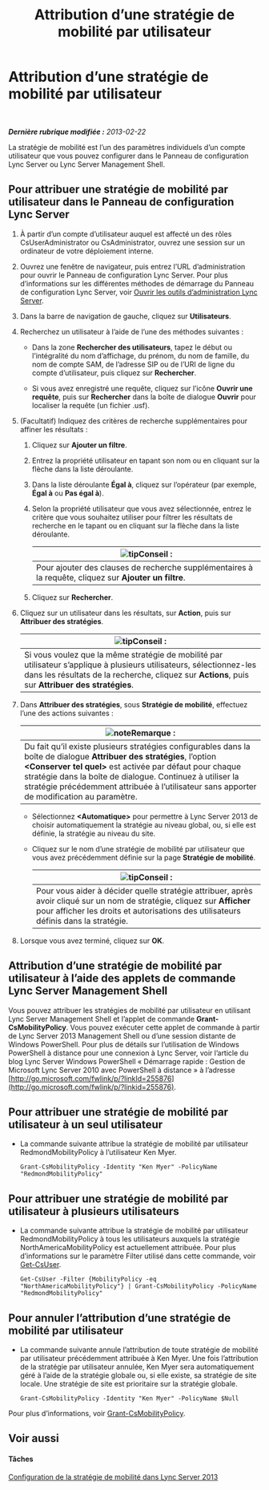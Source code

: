 ﻿---
title: Attribution d’une stratégie de mobilité par utilisateur
TOCTitle: Attribution d’une stratégie de mobilité par utilisateur
ms:assetid: d8bf997f-4bc7-48d3-973b-323505f55e9d
ms:mtpsurl: https://technet.microsoft.com/fr-fr/library/JJ721902(v=OCS.15)
ms:contentKeyID: 49891566
ms.date: 05/20/2016
mtps_version: v=OCS.15
ms.translationtype: HT
---

# Attribution d’une stratégie de mobilité par utilisateur

 

_**Dernière rubrique modifiée :** 2013-02-22_

La stratégie de mobilité est l’un des paramètres individuels d’un compte utilisateur que vous pouvez configurer dans le Panneau de configuration Lync Server ou Lync Server Management Shell.

## Pour attribuer une stratégie de mobilité par utilisateur dans le Panneau de configuration Lync Server

1.  À partir d’un compte d’utilisateur auquel est affecté un des rôles CsUserAdministrator ou CsAdministrator, ouvrez une session sur un ordinateur de votre déploiement interne.

2.  Ouvrez une fenêtre de navigateur, puis entrez l’URL d’administration pour ouvrir le Panneau de configuration Lync Server. Pour plus d’informations sur les différentes méthodes de démarrage du Panneau de configuration Lync Server, voir [Ouvrir les outils d’administration Lync Server](lync-server-2013-open-lync-server-administrative-tools.md).

3.  Dans la barre de navigation de gauche, cliquez sur **Utilisateurs**.

4.  Recherchez un utilisateur à l’aide de l’une des méthodes suivantes :
    
      - Dans la zone **Rechercher des utilisateurs**, tapez le début ou l’intégralité du nom d’affichage, du prénom, du nom de famille, du nom de compte SAM, de l’adresse SIP ou de l’URI de ligne du compte d’utilisateur, puis cliquez sur **Rechercher**.
    
      - Si vous avez enregistré une requête, cliquez sur l’icône **Ouvrir une requête**, puis sur **Rechercher** dans la boîte de dialogue **Ouvrir** pour localiser la requête (un fichier .usf).

5.  (Facultatif) Indiquez des critères de recherche supplémentaires pour affiner les résultats :
    
    1.  Cliquez sur **Ajouter un filtre**.
    
    2.  Entrez la propriété utilisateur en tapant son nom ou en cliquant sur la flèche dans la liste déroulante.
    
    3.  Dans la liste déroulante **Égal à**, cliquez sur l’opérateur (par exemple, **Égal à** ou **Pas égal à**).
    
    4.  Selon la propriété utilisateur que vous avez sélectionnée, entrez le critère que vous souhaitez utiliser pour filtrer les résultats de recherche en le tapant ou en cliquant sur la flèche dans la liste déroulante.
        
        <table>
        <thead>
        <tr class="header">
        <th><img src="images/JJ205025.tip(OCS.15).gif" title="tip" alt="tip" />Conseil :</th>
        </tr>
        </thead>
        <tbody>
        <tr class="odd">
        <td>Pour ajouter des clauses de recherche supplémentaires à la requête, cliquez sur <strong>Ajouter un filtre</strong>.</td>
        </tr>
        </tbody>
        </table>
    
    5.  Cliquez sur **Rechercher**.

6.  Cliquez sur un utilisateur dans les résultats, sur **Action**, puis sur **Attribuer des stratégies**.
    
    <table>
    <thead>
    <tr class="header">
    <th><img src="images/JJ205025.tip(OCS.15).gif" title="tip" alt="tip" />Conseil :</th>
    </tr>
    </thead>
    <tbody>
    <tr class="odd">
    <td>Si vous voulez que la même stratégie de mobilité par utilisateur s’applique à plusieurs utilisateurs, sélectionnez-les dans les résultats de la recherche, cliquez sur <strong>Actions</strong>, puis sur <strong>Attribuer des stratégies</strong>.</td>
    </tr>
    </tbody>
    </table>


7.  Dans **Attribuer des stratégies**, sous **Stratégie de mobilité**, effectuez l’une des actions suivantes :
    
    <table>
    <thead>
    <tr class="header">
    <th><img src="images/Gg398920.note(OCS.15).gif" title="note" alt="note" />Remarque :</th>
    </tr>
    </thead>
    <tbody>
    <tr class="odd">
    <td>Du fait qu’il existe plusieurs stratégies configurables dans la boîte de dialogue <strong>Attribuer des stratégies</strong>, l’option <strong>&lt;Conserver tel quel&gt;</strong> est activée par défaut pour chaque stratégie dans la boîte de dialogue. Continuez à utiliser la stratégie précédemment attribuée à l’utilisateur sans apporter de modification au paramètre.</td>
    </tr>
    </tbody>
    </table>
    
      - Sélectionnez **\<Automatique\>** pour permettre à Lync Server 2013 de choisir automatiquement la stratégie au niveau global, ou, si elle est définie, la stratégie au niveau du site.
    
      - Cliquez sur le nom d’une stratégie de mobilité par utilisateur que vous avez précédemment définie sur la page **Stratégie de mobilité**.
        
        <table>
        <thead>
        <tr class="header">
        <th><img src="images/JJ205025.tip(OCS.15).gif" title="tip" alt="tip" />Conseil :</th>
        </tr>
        </thead>
        <tbody>
        <tr class="odd">
        <td>Pour vous aider à décider quelle stratégie attribuer, après avoir cliqué sur un nom de stratégie, cliquez sur <strong>Afficher</strong> pour afficher les droits et autorisations des utilisateurs définis dans la stratégie.</td>
        </tr>
        </tbody>
        </table>


8.  Lorsque vous avez terminé, cliquez sur **OK**.

## Attribution d’une stratégie de mobilité par utilisateur à l’aide des applets de commande Lync Server Management Shell

Vous pouvez attribuer les stratégies de mobilité par utilisateur en utilisant Lync Server Management Shell et l’applet de commande **Grant-CsMobilityPolicy**. Vous pouvez exécuter cette applet de commande à partir de Lync Server 2013 Management Shell ou d’une session distante de Windows PowerShell. Pour plus de détails sur l’utilisation de Windows PowerShell à distance pour une connexion à Lync Server, voir l’article du blog Lync Server Windows PowerShell « Démarrage rapide : Gestion de Microsoft Lync Server 2010 avec PowerShell à distance » à l’adresse [http://go.microsoft.com/fwlink/p/?linkId=255876](http://go.microsoft.com/fwlink/p/?linkid=255876).

## Pour attribuer une stratégie de mobilité par utilisateur à un seul utilisateur

  - La commande suivante attribue la stratégie de mobilité par utilisateur RedmondMobilityPolicy à l’utilisateur Ken Myer.
    
        Grant-CsMobilityPolicy -Identity "Ken Myer" -PolicyName "RedmondMobilityPolicy"

## Pour attribuer une stratégie de mobilité par utilisateur à plusieurs utilisateurs

  - La commande suivante attribue la stratégie de mobilité par utilisateur RedmondMobilityPolicy à tous les utilisateurs auxquels la stratégie NorthAmericaMobilityPolicy est actuellement attribuée. Pour plus d’informations sur le paramètre Filter utilisé dans cette commande, voir [Get-CsUser](https://docs.microsoft.com/en-us/powershell/module/skype/Get-CsUser).
    
        Get-CsUser -Filter {MobilityPolicy -eq "NorthAmericaMobilityPolicy"} | Grant-CsMobilityPolicy -PolicyName "RedmondMobilityPolicy"

## Pour annuler l’attribution d’une stratégie de mobilité par utilisateur

  - La commande suivante annule l’attribution de toute stratégie de mobilité par utilisateur précédemment attribuée à Ken Myer. Une fois l’attribution de la stratégie par utilisateur annulée, Ken Myer sera automatiquement géré à l’aide de la stratégie globale ou, si elle existe, sa stratégie de site locale. Une stratégie de site est prioritaire sur la stratégie globale.
    
        Grant-CsMobilityPolicy -Identity "Ken Myer" -PolicyName $Null

Pour plus d’informations, voir [Grant-CsMobilityPolicy](https://docs.microsoft.com/en-us/powershell/module/skype/Grant-CsMobilityPolicy).

## Voir aussi

#### Tâches

[Configuration de la stratégie de mobilité dans Lync Server 2013](lync-server-2013-configuring-mobility-policy.md)

